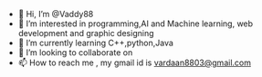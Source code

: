 - 👋 Hi, I’m @Vaddy88
- 👀 I’m interested in programming,AI and Machine learning, web development and graphic designing
- 🌱 I’m currently learning C++,python,Java
- 💞️ I’m looking to collaborate on 
- 📫 How to reach me , my gmail id is vardaan8803@gmail.com

<!---
Vaddy88/Vaddy88 is a ✨ special ✨ repository because its `README.md` (this file) appears on your GitHub profile.
You can click the Preview link to take a look at your changes.
--->
